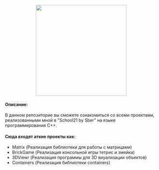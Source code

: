 <div id="header" align="center">
   <img src="https://i.giphy.com/media/v1.Y2lkPTc5MGI3NjExbHhqN3RncWxyYml3bmk5N3JsNXVpOGN0ZG0yMmRwdndtaGE0eml0byZlcD12MV9pbnRlcm5hbF9naWZfYnlfaWQmY3Q9Zw/IKhv3kdeQATjWUUQT1/giphy.gif" width="300"/>
</div>

<h4 align="left">Описание:</h4>

В данном репозиторие вы сможете ознакомиться со всеми проектами, реализованными мной в "School21 by Sber" на языке программирования С++.  

<h4 align="left">Сюда входят аткие проекты как:</h4>

- Matrix (Реализация библиотеки для работы с матрицами)
- BrickGame (Реализация консольной игры тетрис и змейка)
- 3DViewr (Реализация программы для 3D виуализации объектов)
- Containers (Реализация библиотеки containers)
